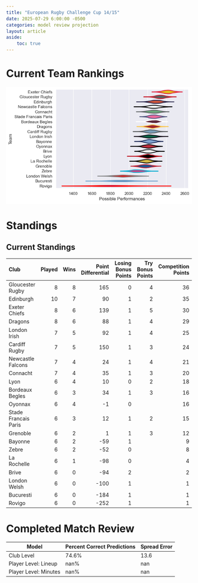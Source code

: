 ```yaml
---  
title: "European Rugby Challenge Cup 14/15"  
date: 2025-07-29 6:00:00 -0500  
categories: model review projection  
layout: article  
aside:  
    toc: true  
---
```

# Current Team Rankings


![Club Rankings](plots/rankings_European_Rugby_Challenge_Cup_1415.png)
# Standings

## Current Standings


| Club                 |   Played |   Wins |   Point Differential |   Losing Bonus Points |   Try Bonus Points |   Competition Points |
|:---------------------|---------:|-------:|---------------------:|----------------------:|-------------------:|---------------------:|
| Gloucester Rugby     |        8 |      8 |                  165 |                     0 |                  4 |                   36 |
| Edinburgh            |       10 |      7 |                   90 |                     1 |                  2 |                   35 |
| Exeter Chiefs        |        8 |      6 |                  139 |                     1 |                  5 |                   30 |
| Dragons              |        8 |      6 |                   88 |                     1 |                  4 |                   29 |
| London Irish         |        7 |      5 |                   92 |                     1 |                  4 |                   25 |
| Cardiff Rugby        |        7 |      5 |                  150 |                     1 |                  3 |                   24 |
| Newcastle Falcons    |        7 |      4 |                   24 |                     1 |                  4 |                   21 |
| Connacht             |        7 |      4 |                   35 |                     1 |                  3 |                   20 |
| Lyon                 |        6 |      4 |                   10 |                     0 |                  2 |                   18 |
| Bordeaux Begles      |        6 |      3 |                   34 |                     1 |                  3 |                   16 |
| Oyonnax              |        6 |      4 |                   -1 |                     0 |                    |                   16 |
| Stade Francais Paris |        6 |      3 |                   12 |                     1 |                  2 |                   15 |
| Grenoble             |        6 |      2 |                    1 |                     1 |                  3 |                   12 |
| Bayonne              |        6 |      2 |                  -59 |                     1 |                    |                    9 |
| Zebre                |        6 |      2 |                  -52 |                     0 |                    |                    8 |
| La Rochelle          |        6 |      1 |                  -98 |                     0 |                    |                    4 |
| Brive                |        6 |      0 |                  -94 |                     2 |                    |                    2 |
| London Welsh         |        6 |      0 |                 -100 |                     1 |                    |                    1 |
| Bucuresti            |        6 |      0 |                 -184 |                     1 |                    |                    1 |
| Rovigo               |        6 |      0 |                 -252 |                     1 |                    |                    1 |



# Completed Match Review


| Model | Percent Correct Predictions | Spread Error |
| ------ | ------ | ------ |
| Club Level | 74.6% | 13.6 |
| Player Level: Lineup | nan% | nan |
| Player Level: Minutes | nan% | nan |

